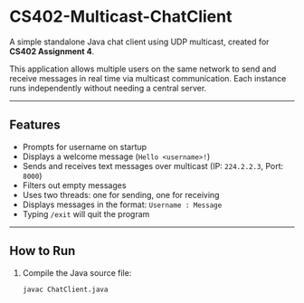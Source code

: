# CS402-Multicast-ChatClient

A simple standalone Java chat client using UDP multicast, created for **CS402 Assignment 4**.

This application allows multiple users on the same network to send and receive messages in real time via multicast communication. Each instance runs independently without needing a central server.

---

## Features

- Prompts for username on startup
- Displays a welcome message (`Hello <username>!`)
- Sends and receives text messages over multicast (IP: `224.2.2.3`, Port: `8000`)
- Filters out empty messages
- Uses two threads: one for sending, one for receiving
- Displays messages in the format: `Username : Message`
- Typing `/exit` will quit the program

---

## How to Run

1. Compile the Java source file:

   ```bash
   javac ChatClient.java
